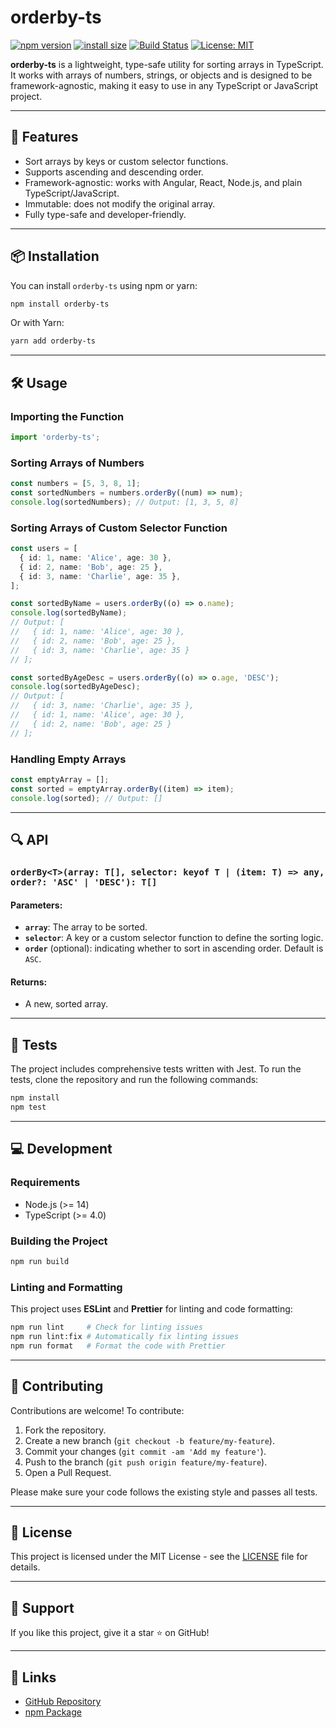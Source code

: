 # orderby-ts

[![npm version](https://badge.fury.io/js/orderby-ts.svg)](https://badge.fury.io/js/orderby-ts)
[![install size](https://packagephobia.com/badge?p=orderby-ts)](https://packagephobia.com/result?p=orderby-ts)
[![Build Status](https://github.com/mr-samani/orderby-ts/actions/workflows/ci.yaml/badge.svg)](https://github.com/mr-samani/orderby-ts/actions)
[![License: MIT](https://img.shields.io/badge/License-MIT-blue.svg)](LICENSE)

**orderby-ts** is a lightweight, type-safe utility for sorting arrays in TypeScript. It works with arrays of numbers, strings, or objects and is designed to be framework-agnostic, making it easy to use in any TypeScript or JavaScript project.

---

## 🚀 Features

- Sort arrays by keys or custom selector functions.
- Supports ascending and descending order.
- Framework-agnostic: works with Angular, React, Node.js, and plain TypeScript/JavaScript.
- Immutable: does not modify the original array.
- Fully type-safe and developer-friendly.

---

## 📦 Installation

You can install `orderby-ts` using npm or yarn:

```bash
npm install orderby-ts
```

Or with Yarn:

```bash
yarn add orderby-ts
```

---

## 🛠️ Usage

### Importing the Function

```typescript
import 'orderby-ts';
```

### Sorting Arrays of Numbers

```typescript
const numbers = [5, 3, 8, 1];
const sortedNumbers = numbers.orderBy((num) => num);
console.log(sortedNumbers); // Output: [1, 3, 5, 8]
```

### Sorting Arrays of Custom Selector Function

```typescript
const users = [
  { id: 1, name: 'Alice', age: 30 },
  { id: 2, name: 'Bob', age: 25 },
  { id: 3, name: 'Charlie', age: 35 },
];

const sortedByName = users.orderBy((o) => o.name);
console.log(sortedByName);
// Output: [
//   { id: 1, name: 'Alice', age: 30 },
//   { id: 2, name: 'Bob', age: 25 },
//   { id: 3, name: 'Charlie', age: 35 }
// ];

const sortedByAgeDesc = users.orderBy((o) => o.age, 'DESC');
console.log(sortedByAgeDesc);
// Output: [
//   { id: 3, name: 'Charlie', age: 35 },
//   { id: 1, name: 'Alice', age: 30 },
//   { id: 2, name: 'Bob', age: 25 }
// ];
```

### Handling Empty Arrays

```typescript
const emptyArray = [];
const sorted = emptyArray.orderBy((item) => item);
console.log(sorted); // Output: []
```

---

## 🔍 API

### `orderBy<T>(array: T[], selector: keyof T | (item: T) => any, order?: 'ASC' | 'DESC'): T[]`

#### Parameters:

- **`array`**: The array to be sorted.
- **`selector`**: A key or a custom selector function to define the sorting logic.
- **`order`** (optional): indicating whether to sort in ascending order. Default is `ASC`.

#### Returns:

- A new, sorted array.

---

## 🧪 Tests

The project includes comprehensive tests written with Jest. To run the tests, clone the repository and run the following commands:

```bash
npm install
npm test
```

---

## 💻 Development

### Requirements

- Node.js (>= 14)
- TypeScript (>= 4.0)

### Building the Project

```bash
npm run build
```

### Linting and Formatting

This project uses **ESLint** and **Prettier** for linting and code formatting:

```bash
npm run lint     # Check for linting issues
npm run lint:fix # Automatically fix linting issues
npm run format   # Format the code with Prettier
```

---

## 🤝 Contributing

Contributions are welcome! To contribute:

1. Fork the repository.
2. Create a new branch (`git checkout -b feature/my-feature`).
3. Commit your changes (`git commit -am 'Add my feature'`).
4. Push to the branch (`git push origin feature/my-feature`).
5. Open a Pull Request.

Please make sure your code follows the existing style and passes all tests.

---

## 📄 License

This project is licensed under the MIT License - see the [LICENSE](LICENSE) file for details.

---

## 🌟 Support

If you like this project, give it a star ⭐ on GitHub!

---

## 🔗 Links

- [GitHub Repository](https://github.com/mr-samani/orderby-ts)
- [npm Package](https://www.npmjs.com/package/orderby-ts)
